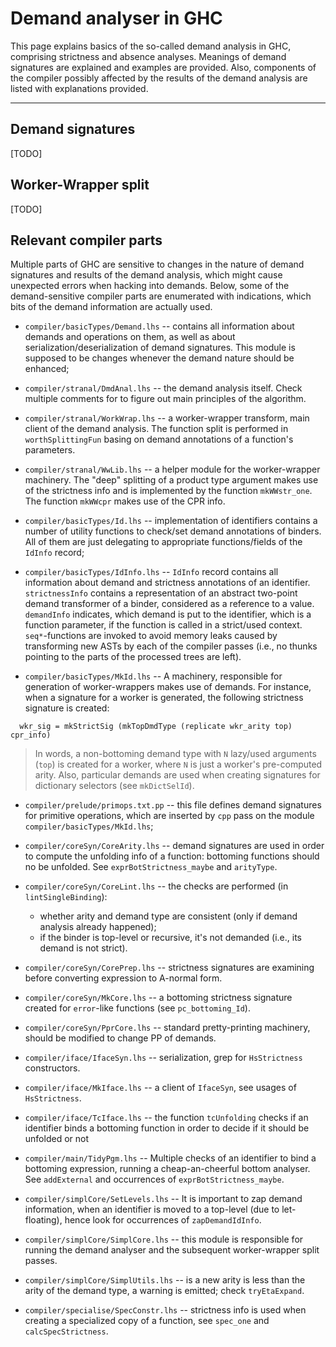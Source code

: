 


# Demand analyser in GHC



This page explains basics of the so-called demand analysis in GHC, comprising strictness and absence analyses. Meanings of demand signatures are explained and examples are provided. Also, components of the compiler possibly affected by the results of the demand analysis are listed with explanations provided. 


---


## Demand signatures



\[TODO\]


## Worker-Wrapper split



\[TODO\]


## Relevant compiler parts



Multiple parts of GHC are sensitive to changes in the nature of demand signatures and results of the demand analysis, which might cause unexpected errors when hacking into demands. Below, some of the demand-sensitive compiler parts are enumerated with indications, which bits of the demand information are actually used.


- `compiler/basicTypes/Demand.lhs` -- contains all information about demands and operations on them, as well as about serialization/deserialization of demand signatures. This module is supposed to be changes whenever the demand nature should be enhanced;

- `compiler/stranal/DmdAnal.lhs` -- the demand analysis itself. Check multiple comments for to figure out main principles of the algorithm.

- `compiler/stranal/WorkWrap.lhs` -- a worker-wrapper transform, main client of the demand analysis. The function split is performed in `worthSplittingFun` basing on demand annotations of a function's parameters. 

-  `compiler/stranal/WwLib.lhs` -- a helper module for the worker-wrapper machinery. The "deep" splitting of a product type argument makes use of the strictness info and is implemented by the function `mkWWstr_one`. The function `mkWWcpr` makes use of the CPR info.

- `compiler/basicTypes/Id.lhs` -- implementation of identifiers contains a number of utility functions to check/set demand annotations of binders. All of them are just delegating to appropriate functions/fields of the `IdInfo` record;

- `compiler/basicTypes/IdInfo.lhs` -- `IdInfo` record contains all information about demand and strictness annotations of an identifier. `strictnessInfo` contains a representation of an abstract two-point demand transformer of a binder, considered as a reference to a value. `demandInfo` indicates, which demand is put to the identifier, which is a function parameter, if the function is called in a strict/used context. `seq*`-functions are invoked to avoid memory leaks caused by transforming new ASTs by each of the compiler passes (i.e., no thunks pointing to the parts of the processed trees are left). 

- `compiler/basicTypes/MkId.lhs` -- A machinery, responsible for generation of worker-wrappers makes use of demands. For instance, when a signature for a worker is generated, the following strictness signature is created:

```wiki
  wkr_sig = mkStrictSig (mkTopDmdType (replicate wkr_arity top) cpr_info)
```

>
>
> In words, a non-bottoming demand type with `N` lazy/used arguments (`top`) is created for a worker, where `N` is just a worker's pre-computed arity. Also, particular demands are used when creating signatures for dictionary selectors (see `mkDictSelId`). 
>
>

- `compiler/prelude/primops.txt.pp` -- this file defines demand signatures for primitive operations, which are inserted by `cpp` pass on the module `compiler/basicTypes/MkId.lhs`;

- `compiler/coreSyn/CoreArity.lhs` -- demand signatures are used in order to compute the unfolding info of a function: bottoming functions should no be unfolded. See `exprBotStrictness_maybe` and `arityType`.

- `compiler/coreSyn/CoreLint.lhs` -- the checks are performed (in `lintSingleBinding`): 

  - whether arity and demand type are consistent (only if demand analysis already happened);
  - if the binder is top-level or recursive, it's not demanded (i.e., its demand is not strict).

- `compiler/coreSyn/CorePrep.lhs` -- strictness signatures are examining before converting expression to A-normal form.

- `compiler/coreSyn/MkCore.lhs` -- a bottoming strictness signature created for `error`-like functions (see `pc_bottoming_Id`).

- `compiler/coreSyn/PprCore.lhs` -- standard pretty-printing machinery, should be modified to change PP of demands.

- `compiler/iface/IfaceSyn.lhs`  -- serialization, grep for `HsStrictness` constructors.

- `compiler/iface/MkIface.lhs`  -- a client of `IfaceSyn`, see usages of `HsStrictness`.

- `compiler/iface/TcIface.lhs` -- the function `tcUnfolding` checks if an identifier binds a bottoming function in order to decide if it should be unfolded or not

- `compiler/main/TidyPgm.lhs` -- Multiple checks of an identifier to bind a bottoming expression, running a cheap-an-cheerful bottom analyser. See `addExternal` and occurrences of `exprBotStrictness_maybe`.

- `compiler/simplCore/SetLevels.lhs` -- It is important to zap demand information, when an identifier is moved to a top-level (due to let-floating), hence look for occurrences of `zapDemandIdInfo`.

- `compiler/simplCore/SimplCore.lhs` -- this module is responsible for running the demand analyser and the subsequent worker-wrapper split passes. 

- `compiler/simplCore/SimplUtils.lhs`  -- is a new arity is less than the arity of the demand type, a warning is emitted; check `tryEtaExpand`.

- `compiler/specialise/SpecConstr.lhs` -- strictness info is used when creating a specialized copy of a function, see `spec_one` and `calcSpecStrictness`.
